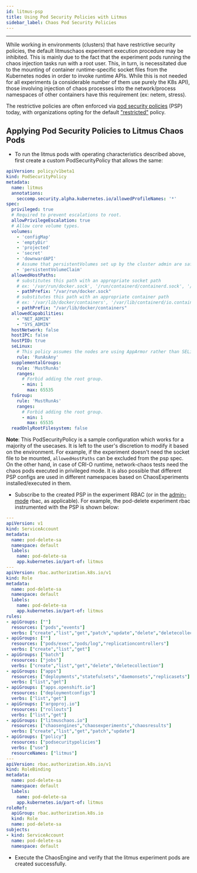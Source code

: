 ```yaml
---
id: litmus-psp
title: Using Pod Security Policies with Litmus 
sidebar_label: Chaos Pod Security Policies
---
```

------

While working in environments (clusters) that have restrictive security policies, the default litmuschaos experiment execution procedure may be inhibited. 
This is mainly due to the fact that the experiment pods running the chaos injection tasks run with a root user. This, in turn, is necessitated due to the mounting 
of container runtime-specific socket files from the Kubernetes nodes in order to invoke runtime APIs. While this is not needed for all experiments (a considerable 
number of them use purely the K8s API), those involving injection of chaos processes into the network/process namespaces of other containers have this requirement 
(ex: netem, stress).

The restrictive policies are often enforced via [pod security policies](https://kubernetes.io/docs/concepts/policy/pod-security-policy/) (PSP) today, with organizations
opting for the default ["restricted"](https://kubernetes.io/docs/concepts/policy/pod-security-policy/#example-policies) policy. 


## Applying Pod Security Policies to Litmus Chaos Pods


- To run the litmus pods with operating characteristics described above, first create a custom PodSecurityPolicy that allows the same: 

[embedmd]:# (https://raw.githubusercontent.com/litmuschaos/chaos-charts/master/pod-security-policy/psp-litmus.yaml yaml)
```yaml
apiVersion: policy/v1beta1
kind: PodSecurityPolicy
metadata:
  name: litmus
  annotations:
    seccomp.security.alpha.kubernetes.io/allowedProfileNames: '*'
spec:
  privileged: true
  # Required to prevent escalations to root.
  allowPrivilegeEscalation: true
  # Allow core volume types.
  volumes:
    - 'configMap'
    - 'emptyDir'
    - 'projected'
    - 'secret'
    - 'downwardAPI'
    # Assume that persistentVolumes set up by the cluster admin are safe to use.
    - 'persistentVolumeClaim'
  allowedHostPaths:
    # substitutes this path with an appropriate socket path
    # ex: '/var/run/docker.sock', '/run/containerd/containerd.sock', '/run/crio/crio.sock'
    - pathPrefix: "/var/run/docker.sock"
    # substitutes this path with an appropriate container path
    # ex: '/var/lib/docker/containers', '/var/lib/containerd/io.containerd.runtime.v1.linux/k8s.io', '/var/lib/containers/storage/overlay/'
    - pathPrefix: "/var/lib/docker/containers"
  allowedCapabilities:
    - "NET_ADMIN"
    - "SYS_ADMIN"
  hostNetwork: false
  hostIPC: false
  hostPID: true
  seLinux:
    # This policy assumes the nodes are using AppArmor rather than SELinux.
    rule: 'RunAsAny'
  supplementalGroups:
    rule: 'MustRunAs'
    ranges:
      # Forbid adding the root group.
      - min: 1
        max: 65535
  fsGroup:
    rule: 'MustRunAs'
    ranges:
      # Forbid adding the root group.
      - min: 1
        max: 65535
  readOnlyRootFilesystem: false
```

  **Note**: This PodSecurityPolicy is a sample configuration which works for a majority of the usecases. It is left to the user's discretion to modify it based 
  on the environment. For example, if the experiment doesn't need the socket file to be mounted, `allowedHostPaths` can be excluded from the psp spec. On the
  other hand, in case of CRI-O runtime, network-chaos tests need the chaos pods executed in privileged mode. It is also possible that different PSP configs are
  used in different namespaces based on ChaosExperiments installed/executed in them. 

- Subscribe to the created PSP in the experiment RBAC (or in the [admin-mode](https://docs.litmuschaos.io/docs/admin-mode/#prepare-rbac-manifest) rbac, as applicable).
  For example, the pod-delete experiment rbac instrumented with the PSP is shown below:

[embedmd]:# (https://raw.githubusercontent.com/litmuschaos/chaos-charts/master/charts/generic/pod-delete/rbac-psp.yaml yaml) 
```yaml
---
apiVersion: v1
kind: ServiceAccount
metadata:
  name: pod-delete-sa
  namespace: default
  labels:
    name: pod-delete-sa
    app.kubernetes.io/part-of: litmus
---
apiVersion: rbac.authorization.k8s.io/v1
kind: Role
metadata:
  name: pod-delete-sa
  namespace: default
  labels:
    name: pod-delete-sa
    app.kubernetes.io/part-of: litmus
rules:
- apiGroups: [""]
  resources: ["pods","events"]
  verbs: ["create","list","get","patch","update","delete","deletecollection"]
- apiGroups: [""]
  resources: ["pods/exec","pods/log","replicationcontrollers"]
  verbs: ["create","list","get"]
- apiGroups: ["batch"]
  resources: ["jobs"]
  verbs: ["create","list","get","delete","deletecollection"]
- apiGroups: ["apps"]
  resources: ["deployments","statefulsets","daemonsets","replicasets"]
  verbs: ["list","get"]
- apiGroups: ["apps.openshift.io"]
  resources: ["deploymentconfigs"]
  verbs: ["list","get"]
- apiGroups: ["argoproj.io"]
  resources: ["rollouts"]
  verbs: ["list","get"]
- apiGroups: ["litmuschaos.io"]
  resources: ["chaosengines","chaosexperiments","chaosresults"]
  verbs: ["create","list","get","patch","update"]
- apiGroups: ["policy"]
  resources: ["podsecuritypolicies"]
  verbs: ["use"]
  resourceNames: ["litmus"] 
---
apiVersion: rbac.authorization.k8s.io/v1
kind: RoleBinding
metadata:
  name: pod-delete-sa
  namespace: default
  labels:
    name: pod-delete-sa
    app.kubernetes.io/part-of: litmus
roleRef:
  apiGroup: rbac.authorization.k8s.io
  kind: Role
  name: pod-delete-sa
subjects:
- kind: ServiceAccount
  name: pod-delete-sa
  namespace: default

```

- Execute the ChaosEngine and verify that the litmus experiment pods are created successfully.  



